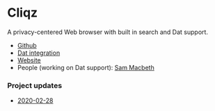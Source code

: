 # Cliqz

A privacy-centered Web browser with built in search and Dat support.

* [Github](https://github.com/cliqz-oss/browser-f)
* [Dat integration](https://github.com/cliqz-oss/dat-webext)
* [Website](https://cliqz.com/)
* People (working on Dat support): [Sam Macbeth](https://github.com/sammacbeth)

### Project updates

* [2020-02-28](2020-02-28.md)
